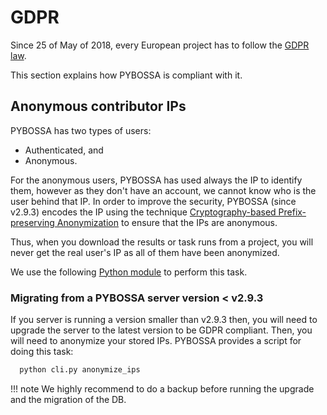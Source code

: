 # GDPR

Since 25 of May of 2018, every European project has to follow the [GDPR law](https://www.eugdpr.org/).

This section explains how PYBOSSA is compliant with it.

## Anonymous contributor IPs

PYBOSSA has two types of users:

* Authenticated, and
* Anonymous.

For the anonymous users, PYBOSSA has used always the IP to identify them, however as they don't have an
account, we cannot know who is the user behind that IP. In order to improve the security, PYBOSSA (since v2.9.3) 
encodes the IP using the technique [Cryptography-based  Prefix-preserving Anonymization](https://www.cc.gatech.edu/computing/Telecomm/projects/cryptopan/) to
ensure that the IPs are anonymous.

Thus, when you download the results or task runs from a project, you will never get the real user's IP as all of them
have been anonymized.

We use the following [Python module](https://github.com/keiichishima/yacryptopan) to perform this task.

### Migrating from a PYBOSSA server version < v2.9.3

If you server is running a version smaller than v2.9.3 then, you will need to upgrade
the server to the latest version to be GDPR compliant. Then, you will need to anonymize
your stored IPs. PYBOSSA provides a script for doing this task:

``` bash
  python cli.py anonymize_ips
```


!!! note
    We highly recommend to do a backup before running the upgrade and the migration of the DB.
